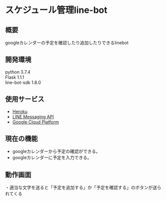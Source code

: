 # スケジュール管理line-bot
## 概要
googleカレンダーの予定を確認したり追加したりできるlinebot
## 開発環境
python 3.7.4  
Flask 1.1.1  
line-bot-sdk 1.8.0
## 使用サービス
* [Heroku](https://www.heroku.com/)
* [LINE Messaging API](https://developers.line.me/ja/services/messaging-api/)
* [Google Cloud Platform](https://console.cloud.google.com/?hl=ja)
## 現在の機能
* googleカレンダーから予定の確認ができる。
* googleカレンダーに予定を入力できる。  
## 動作画面
・適当な文字を送ると「予定を追加する」か「予定を確認する」のボタンが送られてくる

